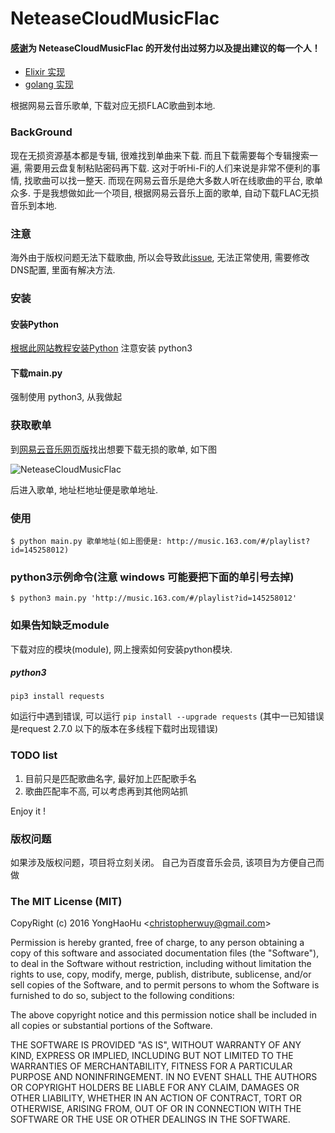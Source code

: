 # NeteaseCloudMusicFlac

#### [感谢](https://github.com/imfangli/baidu-music-downloader)为 NeteaseCloudMusicFlac 的开发付出过努力以及提出建议的每一个人！

* [Elixir 实现](https://github.com/YongHaoWu/NeteaseCloudMusicFlacElixir)
* [golang 实现](https://github.com/lifei6671/NeteaseCloudMusicFlac)

根据网易云音乐歌单, 下载对应无损FLAC歌曲到本地.

### BackGround
现在无损资源基本都是专辑, 很难找到单曲来下载.
而且下载需要每个专辑搜索一遍, 需要用云盘复制粘贴密码再下载.
这对于听Hi-Fi的人们来说是非常不便利的事情, 找歌曲可以找一整天.
而现在网易云音乐是绝大多数人听在线歌曲的平台, 歌单众多.
于是我想做如此一个项目, 根据网易云音乐上面的歌单, 自动下载FLAC无损音乐到本地.

### 注意
海外由于版权问题无法下载歌曲, 所以会导致此[issue](https://github.com/YongHaoWu/NeteaseCloudMusicFlac/issues/1), 无法正常使用, 需要修改DNS配置, 里面有解决方法.

### 安装

#### 安装Python
[根据此网站教程安装Python](http://www.liaoxuefeng.com/wiki/001374738125095c955c1e6d8bb493182103fac9270762a000/001374738150500472fd5785c194ebea336061163a8a974000)
 注意安装 python3

#### 下载main.py

强制使用 python3, 从我做起

### 获取歌单
到[网易云音乐网页版](http://music.163.com/#)找出想要下载无损的歌单, 如下图

![NeteaseCloudMusicFlac](https://diycode.b0.upaiyun.com/photo/2018/6d49ed4feb186706a850c0a2be25befe.png)

后进入歌单, 地址栏地址便是歌单地址.

### 使用

	$ python main.py 歌单地址(如上图便是: http://music.163.com/#/playlist?id=145258012)

### python3示例命令(注意 windows 可能要把下面的单引号去掉)

	$ python3 main.py 'http://music.163.com/#/playlist?id=145258012'


### 如果告知缺乏module
下载对应的模块(module), 网上搜索如何安装python模块.

##### python3
	pip3 install requests

如运行中遇到错误, 可以运行 `pip install --upgrade requests`
(其中一已知错误是request 2.7.0 以下的版本在多线程下载时出现错误)

### TODO list
1. 目前只是匹配歌曲名字, 最好加上匹配歌手名
2. 歌曲匹配率不高, 可以考虑再到其他网站抓

Enjoy it !

### 版权问题
如果涉及版权问题，项目将立刻关闭。
自己为百度音乐会员, 该项目为方便自己而做


### The MIT License (MIT)

CopyRight (c) 2016 YongHaoHu  &lt;<a href="christopherwuy@gmail.com">christopherwuy@gmail.com</a>&gt;

Permission is hereby granted, free of charge, to any person obtaining a copy
of this software and associated documentation files (the "Software"), to deal
in the Software without restriction, including without limitation the rights
to use, copy, modify, merge, publish, distribute, sublicense, and/or sell
copies of the Software, and to permit persons to whom the Software is
furnished to do so, subject to the following conditions:

The above copyright notice and this permission notice shall be included in
all copies or substantial portions of the Software.

THE SOFTWARE IS PROVIDED "AS IS", WITHOUT WARRANTY OF ANY KIND, EXPRESS OR
IMPLIED, INCLUDING BUT NOT LIMITED TO THE WARRANTIES OF MERCHANTABILITY,
FITNESS FOR A PARTICULAR PURPOSE AND NONINFRINGEMENT. IN NO EVENT SHALL THE
AUTHORS OR COPYRIGHT HOLDERS BE LIABLE FOR ANY CLAIM, DAMAGES OR OTHER
LIABILITY, WHETHER IN AN ACTION OF CONTRACT, TORT OR OTHERWISE, ARISING FROM,
OUT OF OR IN CONNECTION WITH THE SOFTWARE OR THE USE OR OTHER DEALINGS IN
THE SOFTWARE.
